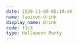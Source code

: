 ```yaml
---
date: 2020-11-08 05:19:46
name: lapicon-drink
display_name: Drink
code: f1c3
type: Halloween Party
---
```

